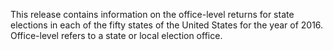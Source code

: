 This release contains information on the office-level returns for state elections in each of the fifty states of the United States for the year of 2016. Office-level refers to a state or local election office.
